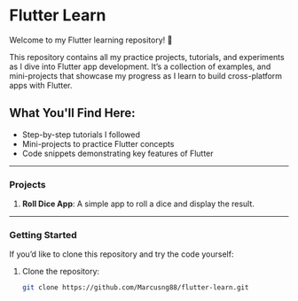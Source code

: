 # Flutter Learn

Welcome to my Flutter learning repository! 🚀

This repository contains all my practice projects, tutorials, and experiments as I dive into Flutter app development. It’s a collection of examples, and mini-projects that showcase my progress as I learn to build cross-platform apps with Flutter.

## What You'll Find Here:
- Step-by-step tutorials I followed
- Mini-projects to practice Flutter concepts
- Code snippets demonstrating key features of Flutter


---

### Projects
1. **Roll Dice App**: A simple app to roll a dice and display the result.


---

### Getting Started
If you’d like to clone this repository and try the code yourself:
1. Clone the repository:
   ```bash
   git clone https://github.com/Marcusng88/flutter-learn.git
